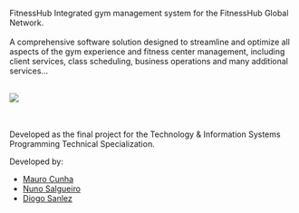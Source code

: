 FitnessHub
Integrated gym management system for the FitnessHub Global Network.<br><br>
A comprehensive software solution designed to streamline and optimize all aspects of the gym experience and fitness center management, including client services, class scheduling, business operations and many additional services...<br><br>

<img src="https://github.com/user-attachments/assets/cfb7f316-4544-49ce-a6e5-c8b451550767">

<br><br>
Developed as the final project for the Technology & Information Systems Programming Technical Specialization.

Developed by:
<ul>
<li><a href="https://github.com/cunhamauro">Mauro Cunha</a></li>
<li><a href="https://github.com/nunosalg">Nuno Salgueiro</a></li>
<li><a href="https://github.com/dsanlez">Diogo Sanlez</a></li>
</ul>
